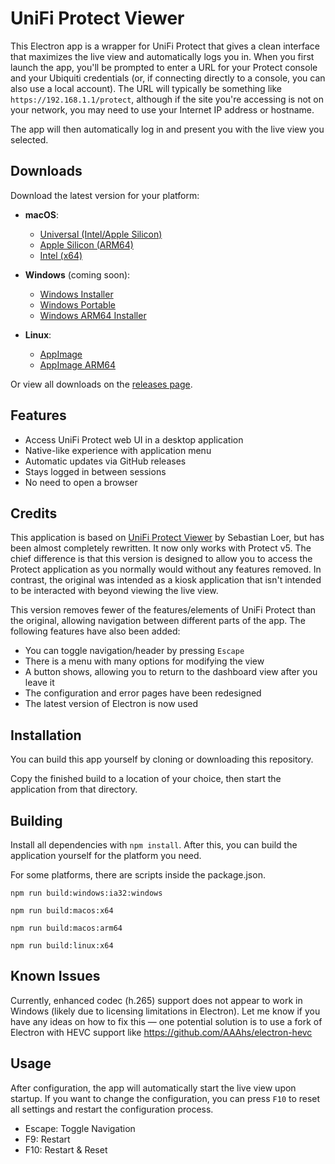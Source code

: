 # UniFi Protect Viewer

This Electron app is a wrapper for UniFi Protect that gives a clean interface that maximizes the live view and automatically logs you in. When you first launch the app, you'll be prompted to enter a URL for your Protect console and your Ubiquiti credentials (or, if connecting directly to a console, you can also use a local account). The URL will typically be something like `https://192.168.1.1/protect`, although if the site you're accessing is not on your network, you may need to use your Internet IP address or hostname.

The app will then automatically log in and present you with the live view you selected.

## Downloads

Download the latest version for your platform:

- **macOS**:

  - [Universal (Intel/Apple Silicon)](https://github.com/jdlien/unifi-protect-viewer/releases/latest/download/UniFi-Protect-Viewer-universal.dmg)
  - [Apple Silicon (ARM64)](https://github.com/jdlien/unifi-protect-viewer/releases/latest/download/UniFi-Protect-Viewer-arm64.dmg)
  - [Intel (x64)](https://github.com/jdlien/unifi-protect-viewer/releases/latest/download/UniFi-Protect-Viewer.dmg)

- **Windows** (coming soon):

  - [Windows Installer](https://github.com/jdlien/unifi-protect-viewer/releases/latest/download/UniFi-Protect-Viewer-Setup.exe)
  - [Windows Portable](https://github.com/jdlien/unifi-protect-viewer/releases/latest/download/UniFi-Protect-Viewer-win.zip)
  - [Windows ARM64 Installer](https://github.com/jdlien/unifi-protect-viewer/releases/latest/download/UniFi-Protect-Viewer-Setup-arm64.exe)

- **Linux**:
  - [AppImage](https://github.com/jdlien/unifi-protect-viewer/releases/latest/download/UniFi-Protect-Viewer.AppImage)
  - [AppImage ARM64](https://github.com/jdlien/unifi-protect-viewer/releases/latest/download/UniFi-Protect-Viewer-arm64.AppImage)

Or view all downloads on the [releases page](https://github.com/jdlien/unifi-protect-viewer/releases/latest).

## Features

- Access UniFi Protect web UI in a desktop application
- Native-like experience with application menu
- Automatic updates via GitHub releases
- Stays logged in between sessions
- No need to open a browser

<!-- I'm not sure if this is really needed
## GitHub Authentication for Updates

To enable automatic updates from GitHub, you need to:

1. Create a GitHub Personal Access Token (PAT) at https://github.com/settings/tokens with "repo" scope
2. Set the token as GH_TOKEN environment variable when running the app
3. Or add it to a `.env` file in the root directory:
   ```
   GH_TOKEN=your_token_here
   ```

Without a valid GitHub token, the application will still work, but it won't be able to check for or download updates.
-->

## Credits

This application is based on [UniFi Protect Viewer](https://github.com/digital195/unifi-protect-viewer) by Sebastian Loer, but has been almost completely rewritten. It now only works with Protect v5. The chief difference is that this version is designed to allow you to access the Protect application as you normally would without any features removed. In contrast, the original was intended as a kiosk application that isn't intended to be interacted with beyond viewing the live view.

This version removes fewer of the features/elements of UniFi Protect than the original, allowing navigation between different parts of the app. The following features have also been added:

- You can toggle navigation/header by pressing `Escape`
- There is a menu with many options for modifying the view
- A button shows, allowing you to return to the dashboard view after you leave it
- The configuration and error pages have been redesigned
- The latest version of Electron is now used

## Installation

You can build this app yourself by cloning or downloading this repository.

Copy the finished build to a location of your choice, then start the application from that directory.

## Building

Install all dependencies with `npm install`. After this, you can build the application yourself for the platform you need.

For some platforms, there are scripts inside the package.json.

`npm run build:windows:ia32:windows`

`npm run build:macos:x64`

`npm run build:macos:arm64`

`npm run build:linux:x64`

## Known Issues

Currently, enhanced codec (h.265) support does not appear to work in Windows (likely due to licensing limitations in Electron). Let me know if you have any ideas on how to fix this — one potential solution is to use a fork of Electron with HEVC support like https://github.com/AAAhs/electron-hevc

## Usage

After configuration, the app will automatically start the live view upon startup. If you want to change the configuration, you can press `F10` to reset all settings and restart the configuration process.

- Escape: Toggle Navigation
- F9: Restart
- F10: Restart & Reset
